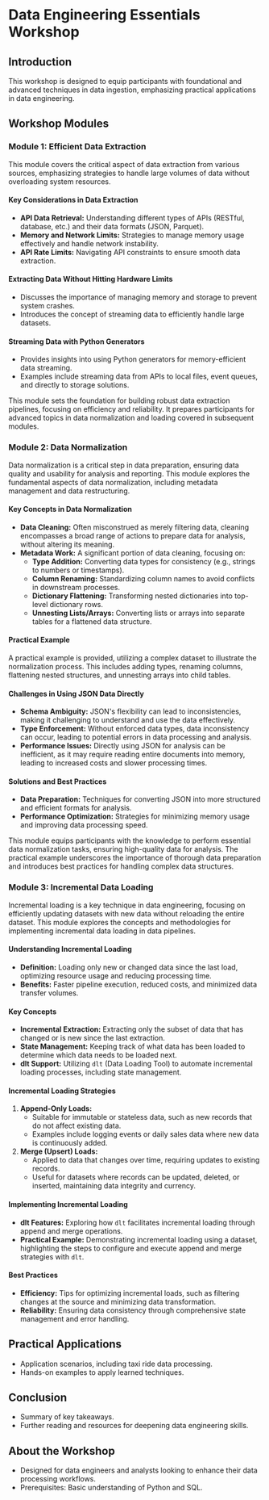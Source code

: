 # Data Engineering Essentials Workshop

## Introduction
This workshop is designed to equip participants with foundational and advanced techniques in data ingestion, emphasizing practical applications in data engineering.

## Workshop Modules
### Module 1: Efficient Data Extraction
This module covers the critical aspect of data extraction from various sources, emphasizing strategies to handle large volumes of data without overloading system resources.

#### Key Considerations in Data Extraction
- **API Data Retrieval:** Understanding different types of APIs (RESTful, database, etc.) and their data formats (JSON, Parquet).
- **Memory and Network Limits:** Strategies to manage memory usage effectively and handle network instability.
- **API Rate Limits:** Navigating API constraints to ensure smooth data extraction.

#### Extracting Data Without Hitting Hardware Limits
- Discusses the importance of managing memory and storage to prevent system crashes.
- Introduces the concept of streaming data to efficiently handle large datasets.

#### Streaming Data with Python Generators
- Provides insights into using Python generators for memory-efficient data streaming.
- Examples include streaming data from APIs to local files, event queues, and directly to storage solutions.

This module sets the foundation for building robust data extraction pipelines, focusing on efficiency and reliability. It prepares participants for advanced topics in data normalization and loading covered in subsequent modules.

### Module 2: Data Normalization

Data normalization is a critical step in data preparation, ensuring data quality and usability for analysis and reporting. This module explores the fundamental aspects of data normalization, including metadata management and data restructuring.

#### Key Concepts in Data Normalization
- **Data Cleaning:** Often misconstrued as merely filtering data, cleaning encompasses a broad range of actions to prepare data for analysis, without altering its meaning.
- **Metadata Work:** A significant portion of data cleaning, focusing on:
  - **Type Addition:** Converting data types for consistency (e.g., strings to numbers or timestamps).
  - **Column Renaming:** Standardizing column names to avoid conflicts in downstream processes.
  - **Dictionary Flattening:** Transforming nested dictionaries into top-level dictionary rows.
  - **Unnesting Lists/Arrays:** Converting lists or arrays into separate tables for a flattened data structure.

#### Practical Example
A practical example is provided, utilizing a complex dataset to illustrate the normalization process. This includes adding types, renaming columns, flattening nested structures, and unnesting arrays into child tables.

#### Challenges in Using JSON Data Directly
- **Schema Ambiguity:** JSON's flexibility can lead to inconsistencies, making it challenging to understand and use the data effectively.
- **Type Enforcement:** Without enforced data types, data inconsistency can occur, leading to potential errors in data processing and analysis.
- **Performance Issues:** Directly using JSON for analysis can be inefficient, as it may require reading entire documents into memory, leading to increased costs and slower processing times.

#### Solutions and Best Practices
- **Data Preparation:** Techniques for converting JSON into more structured and efficient formats for analysis.
- **Performance Optimization:** Strategies for minimizing memory usage and improving data processing speed.

This module equips participants with the knowledge to perform essential data normalization tasks, ensuring high-quality data for analysis. The practical example underscores the importance of thorough data preparation and introduces best practices for handling complex data structures.


### Module 3: Incremental Data Loading

Incremental loading is a key technique in data engineering, focusing on efficiently updating datasets with new data without reloading the entire dataset. This module explores the concepts and methodologies for implementing incremental data loading in data pipelines.

#### Understanding Incremental Loading
- **Definition:** Loading only new or changed data since the last load, optimizing resource usage and reducing processing time.
- **Benefits:** Faster pipeline execution, reduced costs, and minimized data transfer volumes.

#### Key Concepts
- **Incremental Extraction:** Extracting only the subset of data that has changed or is new since the last extraction.
- **State Management:** Keeping track of what data has been loaded to determine which data needs to be loaded next.
- **dlt Support:** Utilizing `dlt` (Data Loading Tool) to automate incremental loading processes, including state management.

#### Incremental Loading Strategies
1. **Append-Only Loads:**
   - Suitable for immutable or stateless data, such as new records that do not affect existing data.
   - Examples include logging events or daily sales data where new data is continuously added.
2. **Merge (Upsert) Loads:**
   - Applied to data that changes over time, requiring updates to existing records.
   - Useful for datasets where records can be updated, deleted, or inserted, maintaining data integrity and currency.

#### Implementing Incremental Loading
- **dlt Features:** Exploring how `dlt` facilitates incremental loading through append and merge operations.
- **Practical Example:** Demonstrating incremental loading using a dataset, highlighting the steps to configure and execute append and merge strategies with `dlt`.

#### Best Practices
- **Efficiency:** Tips for optimizing incremental loads, such as filtering changes at the source and minimizing data transformation.
- **Reliability:** Ensuring data consistency through comprehensive state management and error handling.

## Practical Applications
- Application scenarios, including taxi ride data processing.
- Hands-on examples to apply learned techniques.

## Conclusion
- Summary of key takeaways.
- Further reading and resources for deepening data engineering skills.

## About the Workshop
- Designed for data engineers and analysts looking to enhance their data processing workflows.
- Prerequisites: Basic understanding of Python and SQL.
